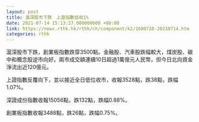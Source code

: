 ```yaml
---
layout: post
title: 滬深股市下跌　上證指數低收1%
date: 2021-07-14 15:13:27.000000000 +08:00
link: https://news.rthk.hk/rthk/ch/component/k2/1600728-20210714.htm
categories: rthk
---
```


滬深股市下跌，創業板指數跌穿3500點。金融股、汽車股跌幅較大，煤炭股、碳中和概念股逆市向好。兩市成交額連續10日超過1萬億元人民幣，但今日北向資金淨流出近120億元。

上證指數反覆向下，並以接近全日低位收市，收報3528點，跌38點，跌幅1.07%。

深證成份指數收報15056點，跌132點，跌幅0.88%。

創業板指數收報3488點，跌26點，跌幅0.75%。
